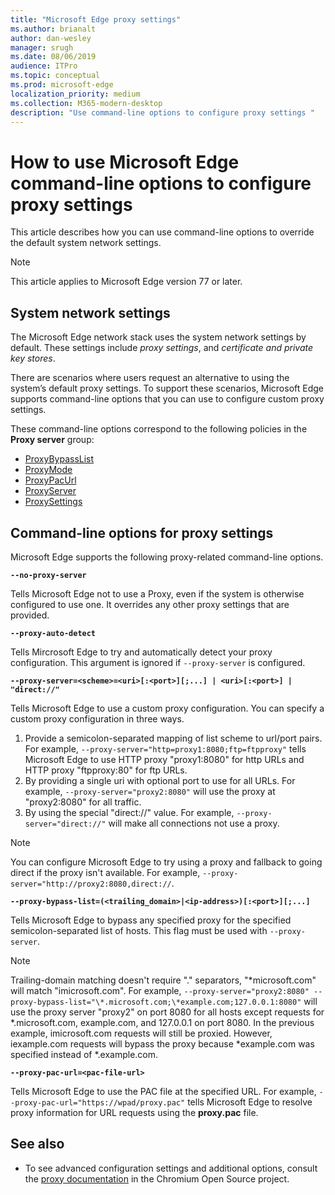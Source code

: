 ```yaml
---
title: "Microsoft Edge proxy settings"
ms.author: brianalt
author: dan-wesley
manager: srugh
ms.date: 08/06/2019
audience: ITPro
ms.topic: conceptual
ms.prod: microsoft-edge
localization_priority: medium
ms.collection: M365-modern-desktop
description: "Use command-line options to configure proxy settings "
---
```


# How to use Microsoft Edge command-line options to configure proxy settings

This article describes how you can use command-line options to override the default system network settings.

>[!NOTE]
>This article applies to Microsoft Edge version 77 or later.

## System network settings

The Microsoft Edge network stack uses the system network settings by default. These settings include *proxy settings*, and *certificate and private key stores*.

There are scenarios where users request an alternative to using the system’s default proxy settings. To support these scenarios, Microsoft Edge supports command-line options that you can use to configure custom proxy settings.

These command-line options correspond to the following policies in the **Proxy server** group:

- [ProxyBypassList](https://docs.microsoft.com/DeployEdge/microsoft-edge-policies#proxybypasslist)
- [ProxyMode](https://docs.microsoft.com/DeployEdge/microsoft-edge-policies#proxymode)
- [ProxyPacUrl](https://docs.microsoft.com/DeployEdge/microsoft-edge-policies#proxypacurl)
- [ProxyServer](https://docs.microsoft.com/DeployEdge/microsoft-edge-policies#proxyserver)
- [ProxySettings](https://docs.microsoft.com/DeployEdge/microsoft-edge-policies#proxysettings)

## Command-line options for proxy settings

Microsoft Edge supports the following proxy-related command-line options.

 **`--no-proxy-server`**
 
Tells Microsoft Edge not to use a Proxy, even if the system is otherwise configured to use one. It overrides any other proxy settings that are provided.

**`--proxy-auto-detect`**

Tells Mircrosoft Edge to try and automatically detect your proxy configuration. This argument is ignored if `--proxy-server` is configured.

**`--proxy-server=<scheme>=<uri>[:<port>][;...] | <uri>[:<port>] | "direct://"`**

Tells Microsoft Edge to use a custom proxy configuration. You can specify a custom proxy configuration in three ways.

1. Provide a semicolon-separated mapping of list scheme to url/port pairs. For example, `--proxy-server="http=proxy1:8080;ftp=ftpproxy"` tells Microsoft Edge to use HTTP proxy "proxy1:8080" for http URLs and HTTP proxy "ftpproxy:80" for ftp URLs.
2. By providing a single uri with optional port to use for all URLs. For example, `--proxy-server="proxy2:8080"` will use the proxy at "proxy2:8080" for all traffic.
3. By using the special "direct://" value. For example, `--proxy-server="direct://"` will make all connections not use a proxy. 

>[!NOTE]
>You can configure Microsoft Edge to try using a proxy and fallback to going direct if the proxy isn't available. For example, `--proxy-server="http://proxy2:8080,direct://`.

**`--proxy-bypass-list=(<trailing_domain>|<ip-address>)[:<port>][;...]`**

Tells Microsoft Edge to bypass any specified proxy for the specified semicolon-separated list of hosts. This flag must be used with `--proxy-server`.

>[!NOTE]
>Trailing-domain matching doesn't require "." separators, "\*microsoft.com" will match "imicrosoft.com". For example, `--proxy-server="proxy2:8080" --proxy-bypass-list="\*.microsoft.com;\*example.com;127.0.0.1:8080"` will use the proxy server "proxy2" on port 8080 for all hosts except requests for \*.microsoft.com, example.com, and 127.0.0.1 on port 8080. In the previous example, imicrosoft.com requests will still be proxied. However, iexample.com requests will bypass the proxy because \*example.com was specified instead of \*.example.com.

**`--proxy-pac-url=<pac-file-url>`**

Tells Microsoft Edge to use the PAC file at the specified URL. For example, `--proxy-pac-url="https://wpad/proxy.pac"` tells Microsoft Edge to resolve proxy information for URL requests using the **proxy.pac** file.

## See also
 - To see advanced configuration settings and additional options, consult the [proxy documentation](https://chromium.googlesource.com/chromium/src/+/HEAD/net/docs/proxy.md) in the Chromium Open Source project.
